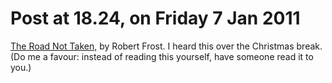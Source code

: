 # Post at 18.24, on Friday 7 Jan 2011

[The Road Not Taken,](http://www.bartleby.com/119/1.html "And that has made
all the difference.") by Robert Frost. I heard this over the Christmas break.
(Do me a favour: instead of reading this yourself, have someone read it to
you.)

